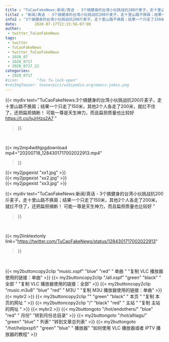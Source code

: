 ```yaml
---
title : "TuCaoFakeNews:新闻/真话 - 3个搞健身的台湾小伙挑战抗200斤麦子，走十里山路不换肩；结果一个只走了150米，其他2个人各走了200米，就扛不住了，还把扁担搞断！  可能一尊是天生神力，而且扁担质量也比较好 "
title2 : "新闻/真话 - 3个搞健身的台湾小伙挑战抗200斤麦子，走十里山路不换肩；结果一个只走了150米，其他2个人各走了200米，就扛不住了，还把扁担搞断！  可能一尊是天生神力，而且扁担质量也比较好 "
info2 : "3个搞健身的台湾小伙挑战抗200斤麦子，走十里山路不换肩；结果一个只走了150米，其他2个人各走了200米，就扛不住了，还把扁担搞断！  可能一尊是天生神力，而且扁担质量也比较好 https://t.co/lyJrHzs2A7 "
date:        2020-07-17T22:15:56-07:00
author:
 - twitter_TuCaoFakeNews
tags:
 - twitter
 - TuCaoFakeNews
 - twitter_TuCaoFakeNews
 - 2020_07
 - 2020_0717
 - 2020_0717_22
categories:
 - 2020_0717
#icon:        "fas fa-lock-open"
#resImgTeaser: teaserpics/wikipedia.org/emacs-jokes.png
---
```


{{< mydiv text="TuCaoFakeNews:3个搞健身的台湾小伙挑战抗200斤麦子，走十里山路不换肩；结果一个只走了150米，其他2个人各走了200米，就扛不住了，还把扁担搞断！  可能一尊是天生神力，而且扁担质量也比较好 https://t.co/lyJrHzs2A7 "
>}}
<br>


{{< my2mp4withjpgdownload mp4="20200718_1284301717002022913.mp4"
>}}

{{< my2jpgexist "xx1.jpg" >}}<br>
{{< my2jpgexist "xx2.jpg" >}}<br>
{{< my2jpgexist "xx3.jpg" >}}<br>



{{< mydiv text="TuCaoFakeNews:新闻/真话 - 3个搞健身的台湾小伙挑战抗200斤麦子，走十里山路不换肩；结果一个只走了150米，其他2个人各走了200米，就扛不住了，还把扁担搞断！  可能一尊是天生神力，而且扁担质量也比较好 "
>}}
<br>

{{< my2linktextonly link="https://twitter.com/TuCaoFakeNews/status/1284301717002022913"
>}}


<br>

{{< my2buttoncopy2clip "music.xspf"        "blue"   "red"    " 单曲 "  "复制 VLC 播放器使用的链接：单曲" >}} {{< my2buttoncopy2clip "/all.xspf"         "green"  "black"  " 全部 "  "复制 VLC 播放器使用的链接：全部" >}} {{< my2buttoncopy2clip "music.m3u8"        "blue"   "red"    " M3U  "    "复制 M3U 播放器使用的链接：单曲" >}} {{< mybr2 >}} {{< my2buttoncopy2clip ""                  "green"  "black"  " 本页 "    "复制 本页的网址 " >}} {{< my2buttoncopy2clip "/"                 "black"  "red"    " 主站 "    "复制 主站的网址 " >}} {{< mybr2 >}} {{< my2buttongoto      "/hot/endothers/"   "blue"   "red"    " 月份"   "转到月份总目录" >}} {{< my2buttongoto      "/hot/alltags/"     "green"  "blue"   " 列表"   "转到文章总列表" >}} {{< my2buttongoto      "/hot/helpxspf/"    "green"  "blue"   " 播放器" "如何使用 VLC 播放器或者 IPTV 播放器的教程" >}} 
